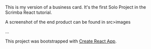 This is my version of a business card. It's the first Solo Project in the Scrimba React tutorial.

A screenshot of the end product can be found in src>images

...

This project was bootstrapped with [Create React App](https://github.com/facebook/create-react-app).
